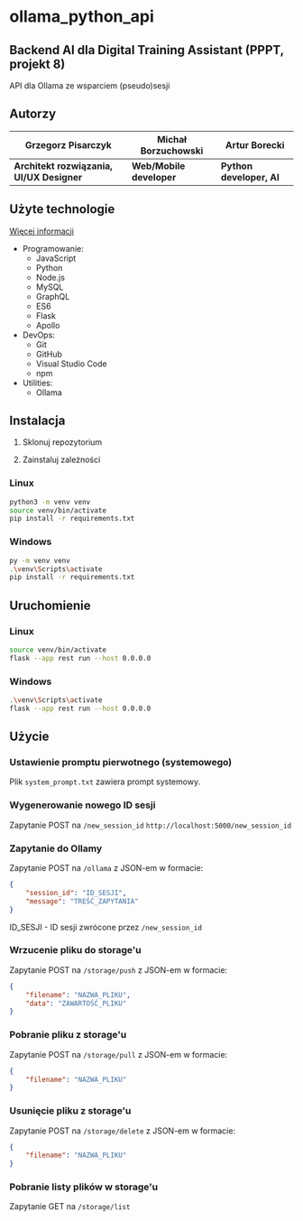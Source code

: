 # ollama_python_api

## Backend AI dla Digital Training Assistant (PPPT, projekt 8)

API dla Ollama ze wsparciem (pseudo)sesji

## Autorzy

<!-- <h1 style="text-align: center;">Studio CodeLab</h1>

<div style="display: flex; justify-content: space-between; width: 100%;">
  <div style="width: 25%; text-align: center;"><h1>Grzegorz Pisarczyk</h1><img style="width: 100%; border-radius: 5
0%;" src="img/pisarczyk.jpg" alt="Grzegorz Pisarczyk"/><h3>Architekt rozwiązania, UI/UX Designer</h3></div>
  <div style="width: 25%; text-align: center;"><h1>Michał Borzuchowski</h1><img style="width: 100%; border-radius:
50%;" src="img/borzuchowski.png" alt="Michał Borzuchowski"/><h3>Web/Mobile developer</h3></div>
  <div style="width: 25%; text-align: center;"><h1>Artur Borecki</h1><img style="width: 100%; border-radius: 50%;"
src="img/borecki.jpg" alt="Artur Borecki"/><h3>Python developer, AI</h3></div>
</div> -->

| Grzegorz Pisarczyk | Michał Borzuchowski | Artur Borecki |
|--------------------|---------------------|---------------|
| **Architekt rozwiązania, UI/UX Designer** | **Web/Mobile developer** | **Python developer, AI** |

## Użyte technologie

[Więcej informacji](https://stackshare.io/StudioCodeLab/city-coders-hackathon-plock-back-end)

- Programowanie:
  - JavaScript
  - Python
  - Node.js
  - MySQL
  - GraphQL
  - ES6
  - Flask
  - Apollo
- DevOps:
  - Git
  - GitHub
  - Visual Studio Code
  - npm
- Utilities:
  - Ollama

## Instalacja

1. Sklonuj repozytorium

2. Zainstaluj zależności

### Linux

```bash
python3 -m venv venv
source venv/bin/activate
pip install -r requirements.txt
```

### Windows

```bash
py -m venv venv
.\venv\Scripts\activate
pip install -r requirements.txt
```

## Uruchomienie

### Linux

```bash
source venv/bin/activate
flask --app rest run --host 0.0.0.0
```

### Windows

```bash
.\venv\Scripts\activate
flask --app rest run --host 0.0.0.0
```

## Użycie

### Ustawienie promptu pierwotnego (systemowego)

Plik `system_prompt.txt` zawiera prompt systemowy.

### Wygenerowanie nowego ID sesji

Zapytanie POST na `/new_session_id`
`http://localhost:5000/new_session_id`

### Zapytanie do Ollamy

Zapytanie POST na `/ollama` z JSON-em w formacie:
```json
{
    "session_id": "ID_SESJI",
    "message": "TREŚĆ_ZAPYTANIA"
}
```
ID_SESJI - ID sesji zwrócone przez `/new_session_id`

### Wrzucenie pliku do storage'u

Zapytanie POST na `/storage/push` z JSON-em w formacie:
```json
{
    "filename": "NAZWA_PLIKU",
    "data": "ZAWARTOŚĆ_PLIKU"
}
```

### Pobranie pliku z storage'u

Zapytanie POST na `/storage/pull` z JSON-em w formacie:
```json
{
    "filename": "NAZWA_PLIKU"
}
```

### Usunięcie pliku z storage'u

Zapytanie POST na `/storage/delete` z JSON-em w formacie:
```json
{
    "filename": "NAZWA_PLIKU"
}
```

### Pobranie listy plików w storage'u

Zapytanie GET na `/storage/list`
